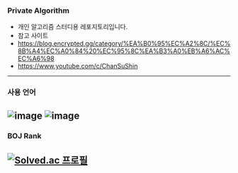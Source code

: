 ### Private Algorithm
- 개인 알고리즘 스터디용 레포지토리입니다.
- 참고 사이트
 - https://blog.encrypted.gg/category/%EA%B0%95%EC%A2%8C/%EC%8B%A4%EC%A0%84%20%EC%95%8C%EA%B3%A0%EB%A6%AC%EC%A6%98
 - https://www.youtube.com/c/ChanSuShin
---
### 사용 언어
![image](https://user-images.githubusercontent.com/67581495/181664531-2787309a-5061-418f-8934-bf3ccff46407.png)
![image](https://user-images.githubusercontent.com/67581495/181664553-d90c1ddc-e53e-402b-993f-21ebfb95908d.png)
---
### BOJ Rank
[![Solved.ac 프로필](http://mazassumnida.wtf/api/v2/generate_badge?boj=shg0102kr)](https://solved.ac/shg0102kr)
---

